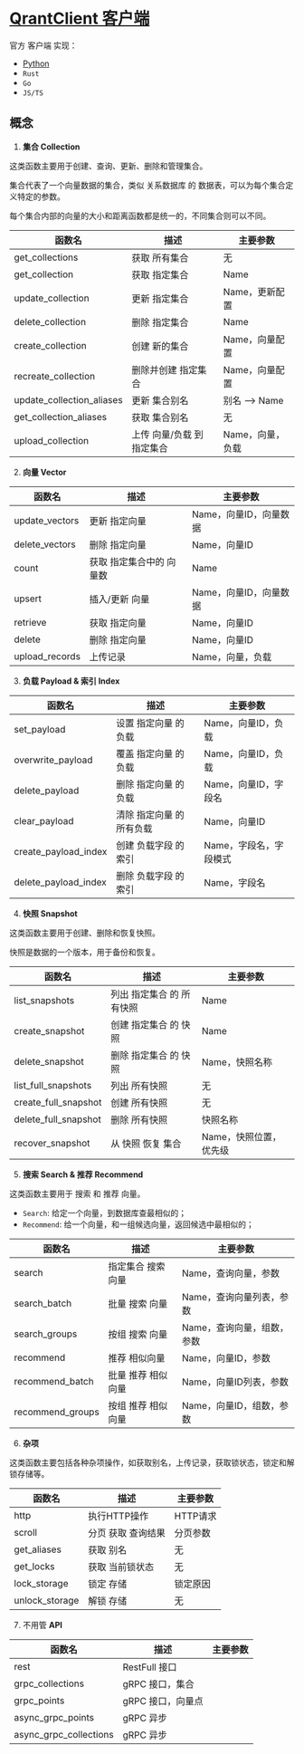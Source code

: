 # [QrantClient 客户端](https://github.com/qdrant/qdrant-client)

官方 客户端 实现：

+ [Python](https://github.com/qdrant/qdrant-client)
+ `Rust`
+ `Go`
+ `JS/TS`

## 概念

1. **集合 Collection**

这类函数主要用于创建、查询、更新、删除和管理集合。

集合代表了一个向量数据的集合，类似 关系数据库 的 数据表，可以为每个集合定义特定的参数。

每个集合内部的向量的大小和距离函数都是统一的，不同集合则可以不同。

| 函数名                    | 描述                       | 主要参数         |
| ------------------------- | -------------------------- | ---------------- |
| get_collections           | 获取 所有集合              | 无               |
| get_collection            | 获取 指定集合              | Name             |
| update_collection         | 更新 指定集合              | Name，更新配置   |
| delete_collection         | 删除 指定集合              | Name             |
| create_collection         | 创建 新的集合              | Name，向量配置   |
| recreate_collection       | 删除并创建 指定集合        | Name，向量配置   |
| update_collection_aliases | 更新 集合别名              | 别名 --> Name    |
| get_collection_aliases    | 获取 集合别名              | 无               |
| upload_collection         | 上传 向量/负载 到 指定集合 | Name，向量，负载 |

2. **向量 Vector**

| 函数名         | 描述                     | 主要参数               |
| -------------- | ------------------------ | ---------------------- |
| update_vectors | 更新 指定向量            | Name，向量ID，向量数据 |
| delete_vectors | 删除 指定向量            | Name，向量ID           |
| count          | 获取 指定集合中的 向量数 | Name                   |
| upsert         | 插入/更新 向量           | Name，向量ID，向量数据 |
| retrieve       | 获取 指定向量            | Name，向量ID           |
| delete         | 删除 指定向量            | Name，向量ID           |
| upload_records | 上传记录                 | Name，向量，负载       |

3. **负载 Payload & 索引 Index**

| 函数名               | 描述                      | 主要参数               |
| -------------------- | ------------------------- | ---------------------- |
| set_payload          | 设置 指定向量 的 负载     | Name，向量ID，负载     |
| overwrite_payload    | 覆盖 指定向量 的 负载     | Name，向量ID，负载     |
| delete_payload       | 删除 指定向量 的 负载     | Name，向量ID，字段名   |
| clear_payload        | 清除 指定向量 的 所有负载 | Name，向量ID           |
| create_payload_index | 创建 负载字段 的 索引     | Name，字段名，字段模式 |
| delete_payload_index | 删除 负载字段 的 索引     | Name，字段名           |

4. **快照 Snapshot**

这类函数主要用于创建、删除和恢复快照。

快照是数据的一个版本，用于备份和恢复。

| 函数名               | 描述                      | 主要参数               |
| -------------------- | ------------------------- | ---------------------- |
| list_snapshots       | 列出 指定集合 的 所有快照 | Name                   |
| create_snapshot      | 创建 指定集合 的 快照     | Name                   |
| delete_snapshot      | 删除 指定集合 的 快照     | Name，快照名称         |
| list_full_snapshots  | 列出 所有快照             | 无                     |
| create_full_snapshot | 创建 所有快照             | 无                     |
| delete_full_snapshot | 删除 所有快照             | 快照名称               |
| recover_snapshot     | 从 快照 恢复 集合         | Name，快照位置，优先级 |

5. **搜索 Search & 推荐 Recommend**

这类函数主要用于 搜索 和 推荐 向量。

+ `Search`: 给定一个向量，到数据库查最相似的；
+ `Recommend`: 给一个向量，和一组候选向量，返回候选中最相似的；

| 函数名           | 描述               | 主要参数                   |
| ---------------- | ------------------ | -------------------------- |
| search           | 指定集合 搜索 向量 | Name，查询向量，参数       |
| search_batch     | 批量 搜索 向量     | Name，查询向量列表，参数   |
| search_groups    | 按组 搜索 向量     | Name，查询向量，组数，参数 |
| recommend        | 推荐 相似向量      | Name，向量ID，参数         |
| recommend_batch  | 批量 推荐 相似向量 | Name，向量ID列表，参数     |
| recommend_groups | 按组 推荐 相似向量 | Name，向量ID，组数，参数   |

6. **杂项**

这类函数主要包括各种杂项操作，如获取别名，上传记录，获取锁状态，锁定和解锁存储等。

| 函数名         | 描述               | 主要参数 |
| -------------- | ------------------ | -------- |
| http           | 执行HTTP操作       | HTTP请求 |
| scroll         | 分页 获取 查询结果 | 分页参数 |
| get_aliases    | 获取 别名          | 无       |
| get_locks      | 获取 当前锁状态    | 无       |
| lock_storage   | 锁定 存储          | 锁定原因 |
| unlock_storage | 解锁 存储          | 无       |

7. 不用管 **API**

| 函数名                 | 描述              | 主要参数 |
| ---------------------- | ----------------- | -------- |
| rest                   | RestFull 接口     |          |
| grpc_collections       | gRPC 接口，集合   |          |
| grpc_points            | gRPC 接口，向量点 |          |
| async_grpc_points      | gRPC 异步         |          |
| async_grpc_collections | gRPC 异步         |          |

